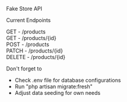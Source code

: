 Fake Store API

Current Endpoints

GET - /products\
GET - /products/{id}\
POST - /products\
PATCH - /products/{id}\
DELETE - /products/{id}

Don't forget to
- Check .env file for database configurations
- Run "php artisan migrate:fresh"
- Adjust data seeding for own needs